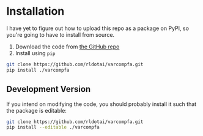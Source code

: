 # Installation

I have yet to figure out how to upload this repo as a package on PyPI, so you're going to have to install from source.

1. Download the code from [the GitHub repo](https://github.com/rldotai/varcompfa)
2. Install using `pip`

```bash
git clone https://github.com/rldotai/varcompfa.git
pip install ./varcompfa
```

## Development Version

If you intend on modifying the code, you should probably install it such that the package is editable:

```bash
git clone https://github.com/rldotai/varcompfa.git
pip install --editable ./varcompfa
```
